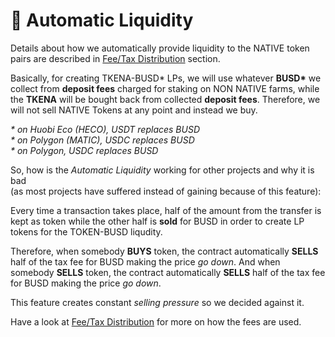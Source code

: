 # 🏧 Automatic Liquidity

Details about how we automatically provide liquidity to the NATIVE token pairs are described in [Fee/Tax Distribution](deposit-fee-redistribution.md) section. 

Basically, for creating TKENA-BUSD\* LPs, we will use whatever **BUSD\*** we collect from **deposit fees** charged for staking on NON NATIVE farms, while the **TKENA** will be bought back from collected **deposit fees**. Therefore, we will not sell NATIVE Tokens at any point and instead we buy.

_\* on Huobi Eco \(HECO\), USDT replaces BUSD_   
_\* on Polygon \(MATIC\), USDC replaces BUSD   
\* on Polygon, USDC replaces BUSD_

So, how is the _Automatic Liquidity_ working for other projects and why it is bad   
\(as most projects have suffered instead of gaining because of this feature\):

Every time a transaction takes place, half of the amount from the transfer is kept as token while the other half is **sold** for BUSD in order to create LP tokens for the TOKEN-BUSD liqudity.

Therefore, when somebody **BUYS** token, the contract automatically **SELLS** half of the tax fee for BUSD making the price _go down_. And when somebody **SELLS** token, the contract automatically **SELLS** half of the tax fee for BUSD making the price _go down_.

This feature creates constant _selling pressure_ so we decided against it.

Have a look at [Fee/Tax Distribution](deposit-fee-redistribution.md) for more on how the fees are used.

